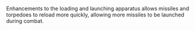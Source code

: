 Enhancements to the loading and launching apparatus allows missiles and torpedoes to reload more quickly, allowing more missiles to be launched during combat.
